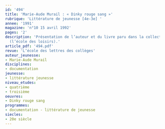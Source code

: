 ```yaml
---
id: '494'
title: 'Marie-Aude Murail : « Dinky rouge sang »'
rubrique: 'Littérature de jeunesse [4e-3e] '
annee: '1991'
magazine: 'n°10 15 avril 1992'
pages: '2'
description: 'Présentation de l’auteur et du livre paru dans la collection « Médium »
  (l’école des loisirs).'
article_pdf: '494.pdf'
revue: 'L’école des lettres des collèges'
auteur_jeunesse:
- Marie-Aude Murail
disciplines:
- documentation
jeunesse:
- littérature jeunesse
niveau_etudes:
- quatrième
- troisième
oeuvres:
- Dinky rouge sang
programmes:
- documentation - littérature de jeunesse
siecles:
- 20e siècle
---
```

